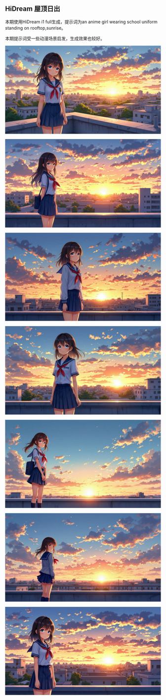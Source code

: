 ## HiDream 屋顶日出

本期使用HiDream i1 full生成，提示词为an anime girl wearing school uniform standing on rooftop,sunrise。

本期提示词受一些动漫场景启发，生成效果也较好。

![ComfyUI_00011_.jpg](https://github.com/Willian7004/media-blog/blob/main/files/202505/2025052614/ComfyUI_00011_.jpg?raw=true)

![ComfyUI_00012_.jpg](https://github.com/Willian7004/media-blog/blob/main/files/202505/2025052614/ComfyUI_00012_.jpg?raw=true)

![ComfyUI_00014_.jpg](https://github.com/Willian7004/media-blog/blob/main/files/202505/2025052614/ComfyUI_00014_.jpg?raw=true)

![ComfyUI_00015_.jpg](https://github.com/Willian7004/media-blog/blob/main/files/202505/2025052614/ComfyUI_00015_.jpg?raw=true)

![ComfyUI_00016_.jpg](https://github.com/Willian7004/media-blog/blob/main/files/202505/2025052614/ComfyUI_00016_.jpg?raw=true)

![ComfyUI_00018_.jpg](https://github.com/Willian7004/media-blog/blob/main/files/202505/2025052614/ComfyUI_00018_.jpg?raw=true)

![ComfyUI_00020_.jpg](https://github.com/Willian7004/media-blog/blob/main/files/202505/2025052614/ComfyUI_00020_.jpg?raw=true)